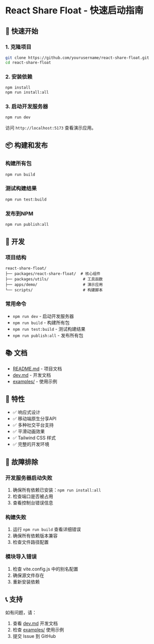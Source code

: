 # React Share Float - 快速启动指南

## 🚀 快速开始

### 1. 克隆项目
```bash
git clone https://github.com/yourusername/react-share-float.git
cd react-share-float
```

### 2. 安装依赖
```bash
npm install
npm run install:all
```

### 3. 启动开发服务器
```bash
npm run dev
```

访问 `http://localhost:5173` 查看演示应用。

## 📦 构建和发布

### 构建所有包
```bash
npm run build
```

### 测试构建结果
```bash
npm run test:build
```

### 发布到NPM
```bash
npm run publish:all
```

## 🔧 开发

### 项目结构
```
react-share-float/
├── packages/react-share-float/  # 核心组件
├── packages/utils/               # 工具函数
├── apps/demo/                    # 演示应用
└── scripts/                      # 构建脚本
```

### 常用命令
- `npm run dev` - 启动开发服务器
- `npm run build` - 构建所有包
- `npm run test:build` - 测试构建结果
- `npm run publish:all` - 发布所有包

## 📚 文档

- [README.md](README.md) - 项目文档
- [dev.md](dev.md) - 开发文档
- [examples/](examples/) - 使用示例

## 🎯 特性

- ✅ 响应式设计
- ✅ 移动端原生分享API
- ✅ 多种社交平台支持
- ✅ 平滑动画效果
- ✅ Tailwind CSS 样式
- ✅ 完整的开发环境

## 🐛 故障排除

### 开发服务器启动失败
1. 确保所有依赖已安装：`npm run install:all`
2. 检查端口是否被占用
3. 查看控制台错误信息

### 构建失败
1. 运行 `npm run build` 查看详细错误
2. 确保所有依赖版本兼容
3. 检查文件路径配置

### 模块导入错误
1. 检查 vite.config.js 中的别名配置
2. 确保源文件存在
3. 重新安装依赖

## 📞 支持

如有问题，请：
1. 查看 [dev.md](dev.md) 开发文档
2. 检查 [examples/](examples/) 使用示例
3. 提交 Issue 到 GitHub
